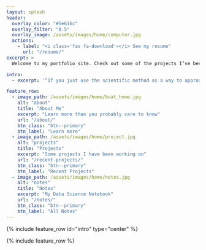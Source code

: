 ```yaml
---
layout: splash
header:
  overlay_color: "#5e616c"
  overlay_filter: "0.5"
  overlay_image: /assets/images/home/computer.jpg
  actions:
    - label: "<i class='fas fa-download'></i> See my resume"
      url: "/resume/"
excerpt: >
  Welcome to my portfolio site. Check out some of the projects I’ve been working on recently, and feel free to contact me if you have any questions.<br />

intro:  
  - excerpt: '“If you just use the scientific method as a way to approach data-intensive projects, I think you’re more apt to be successful with your outcome.” *-* *Bob Hayes*'

feature_row:
  - image_path: /assets/images/home/boat_home.jpg
    alt: "about"
    title: "About Me"
    excerpt: "Learn more than you probably care to know"
    url: "/about/"
    btn_class: "btn--primary"
    btn_label: "Learn more"
  - image_path: /assets/images/home/project.jpg
    alt: "projects"
    title: "Projects"
    excerpt: "Some projects I have been working on"
    url: "/recent-projects/"
    btn_class: "btn--primary"
    btn_label: "Recent Projects"
  - image_path: /assets/images/home/notes.jpg
    alt: "notes"
    title: "Notes"
    excerpt: "My Data Science Notebook"
    url: "/notes/"
    btn_class: "btn--primary"
    btn_label: "All Notes"      
---
```


{% include feature_row id="intro" type="center" %}

{% include feature_row %}